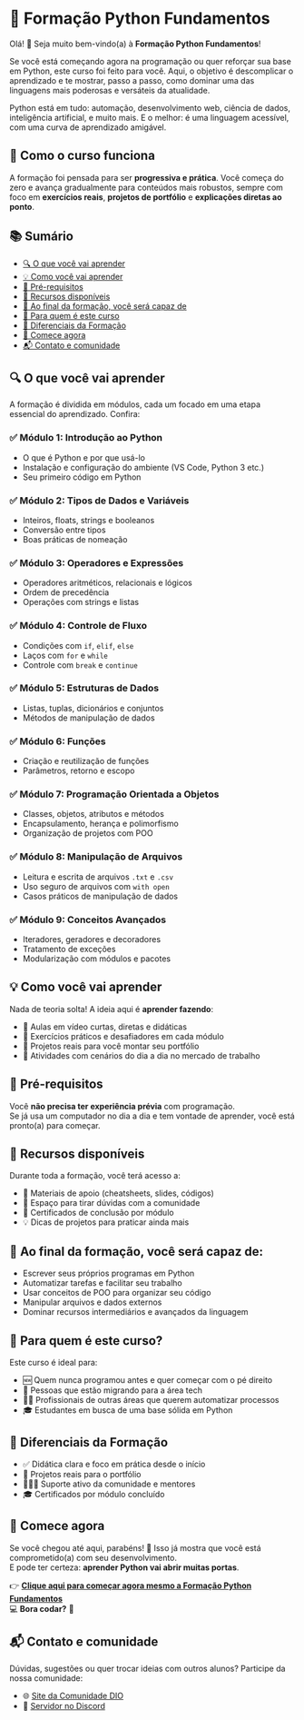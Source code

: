 # 🐍 Formação Python Fundamentos

Olá! 👋 Seja muito bem-vindo(a) à **Formação Python Fundamentos**!

Se você está começando agora na programação ou quer reforçar sua base em Python, este curso foi feito para você. Aqui, o objetivo é descomplicar o aprendizado e te mostrar, passo a passo, como dominar uma das linguagens mais poderosas e versáteis da atualidade.

Python está em tudo: automação, desenvolvimento web, ciência de dados, inteligência artificial, e muito mais. E o melhor: é uma linguagem acessível, com uma curva de aprendizado amigável.

## 🚧 Como o curso funciona

A formação foi pensada para ser **progressiva e prática**. Você começa do zero e avança gradualmente para conteúdos mais robustos, sempre com foco em **exercícios reais**, **projetos de portfólio** e **explicações diretas ao ponto**.

## 📚 Sumário

- [🔍 O que você vai aprender](#-o-que-você-vai-aprender)  
- [💡 Como você vai aprender](#-como-você-vai-aprender)  
- [🧠 Pré-requisitos](#-pré-requisitos)  
- [🧰 Recursos disponíveis](#-recursos-disponíveis)  
- [🎯 Ao final da formação, você será capaz de](#-ao-final-da-formação-você-será-capaz-de)  
- [📣 Para quem é este curso](#-para-quem-é-este-curso)  
- [🚀 Diferenciais da Formação](#-diferenciais-da-formação)  
- [🏁 Comece agora](#-comece-agora)  
- [📬 Contato e comunidade](#-contato-e-comunidade)  

## 🔍 O que você vai aprender

A formação é dividida em módulos, cada um focado em uma etapa essencial do aprendizado. Confira:

### ✅ Módulo 1: Introdução ao Python  
- O que é Python e por que usá-lo  
- Instalação e configuração do ambiente (VS Code, Python 3 etc.)  
- Seu primeiro código em Python  

### ✅ Módulo 2: Tipos de Dados e Variáveis  
- Inteiros, floats, strings e booleanos  
- Conversão entre tipos  
- Boas práticas de nomeação  

### ✅ Módulo 3: Operadores e Expressões  
- Operadores aritméticos, relacionais e lógicos  
- Ordem de precedência  
- Operações com strings e listas  

### ✅ Módulo 4: Controle de Fluxo  
- Condições com `if`, `elif`, `else`  
- Laços com `for` e `while`  
- Controle com `break` e `continue`  

### ✅ Módulo 5: Estruturas de Dados  
- Listas, tuplas, dicionários e conjuntos  
- Métodos de manipulação de dados  

### ✅ Módulo 6: Funções  
- Criação e reutilização de funções  
- Parâmetros, retorno e escopo  

### ✅ Módulo 7: Programação Orientada a Objetos  
- Classes, objetos, atributos e métodos  
- Encapsulamento, herança e polimorfismo  
- Organização de projetos com POO  

### ✅ Módulo 8: Manipulação de Arquivos  
- Leitura e escrita de arquivos `.txt` e `.csv`  
- Uso seguro de arquivos com `with open`  
- Casos práticos de manipulação de dados  

### ✅ Módulo 9: Conceitos Avançados  
- Iteradores, geradores e decoradores  
- Tratamento de exceções  
- Modularização com módulos e pacotes  

## 💡 Como você vai aprender

Nada de teoria solta! A ideia aqui é **aprender fazendo**:

- 🎥 Aulas em vídeo curtas, diretas e didáticas  
- 🧪 Exercícios práticos e desafiadores em cada módulo  
- 💼 Projetos reais para você montar seu portfólio  
- 🔄 Atividades com cenários do dia a dia no mercado de trabalho  

## 🧠 Pré-requisitos

Você **não precisa ter experiência prévia** com programação.  
Se já usa um computador no dia a dia e tem vontade de aprender, você está pronto(a) para começar.

## 🧰 Recursos disponíveis

Durante toda a formação, você terá acesso a:

- 📄 Materiais de apoio (cheatsheets, slides, códigos)  
- 🙋 Espaço para tirar dúvidas com a comunidade  
- 📜 Certificados de conclusão por módulo  
- 💡 Dicas de projetos para praticar ainda mais  

## 🎯 Ao final da formação, você será capaz de:

- Escrever seus próprios programas em Python  
- Automatizar tarefas e facilitar seu trabalho  
- Usar conceitos de POO para organizar seu código  
- Manipular arquivos e dados externos  
- Dominar recursos intermediários e avançados da linguagem  

## 📣 Para quem é este curso?

Este curso é ideal para:

- 🆕 Quem nunca programou antes e quer começar com o pé direito  
- 🔄 Pessoas que estão migrando para a área tech  
- 👨‍💼 Profissionais de outras áreas que querem automatizar processos  
- 🎓 Estudantes em busca de uma base sólida em Python  

## 🚀 Diferenciais da Formação

- ✅ Didática clara e foco em prática desde o início  
- 💼 Projetos reais para o portfólio  
- 🧑‍🤝‍🧑 Suporte ativo da comunidade e mentores  
- 🎓 Certificados por módulo concluído  

## 🏁 Comece agora

Se você chegou até aqui, parabéns! 🎉 Isso já mostra que você está comprometido(a) com seu desenvolvimento.  
E pode ter certeza: **aprender Python vai abrir muitas portas**.

👉 [**Clique aqui para começar agora mesmo a Formação Python Fundamentos**](https://www.dio.me/curso-python-do-zero)  
💻 **Bora codar?** 🚀  

## 📬 Contato e comunidade

Dúvidas, sugestões ou quer trocar ideias com outros alunos? Participe da nossa comunidade:

- 🌐 [Site da Comunidade DIO](https://www.dio.me/)  
- 💬 [Servidor no Discord](https://discord.com/invite/gFKWUdTkaj)  
